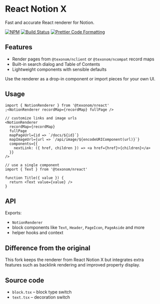 # React Notion X

Fast and accurate React renderer for Notion.

[![NPM](https://img.shields.io/npm/v/@texonom/nreact.svg)](https://www.npmjs.com/package/@texonom/nreact) [![Build Status](https://github.com/texonom/notion-node/actions/workflows/test.yml/badge.svg)](https://github.com/texonom/notion-node/actions/workflows/test.yml) [![Prettier Code Formatting](https://img.shields.io/badge/code_style-prettier-brightgreen.svg)](https://prettier.io)

## Features

- Render pages from `@texonom/nclient` or `@texonom/ncompat` record maps
- Built-in search dialog and Table of Contents
- Lightweight components with sensible defaults

Use the renderer as a drop-in component or import pieces for your own UI.

## Usage

```tsx
import { NotionRenderer } from '@texonom/nreact'
;<NotionRenderer recordMap={recordMap} fullPage />
```

```tsx
// customize links and image urls
<NotionRenderer
  recordMap={recordMap}
  fullPage
  mapPageUrl={id => `/docs/${id}`}
  mapImageUrl={url => `/api/image/${encodeURIComponent(url)}`}
  components={{
    nextLink: ({ href, children }) => <a href={href}>{children}</a>
  }}
/>
```

```tsx
// use a single component
import { Text } from '@texonom/nreact'

function Title({ value }) {
  return <Text value={value} />
}
```

## API

Exports:

- `NotionRenderer`
- block components like `Text`, `Header`, `PageIcon`, `PageAside` and more
- helper hooks and context

## Difference from the original

This fork keeps the renderer from React Notion X but integrates extra features such as backlink rendering and improved property display.

## Source code

- `block.tsx` – block type switch
- `text.tsx` – decoration switch
